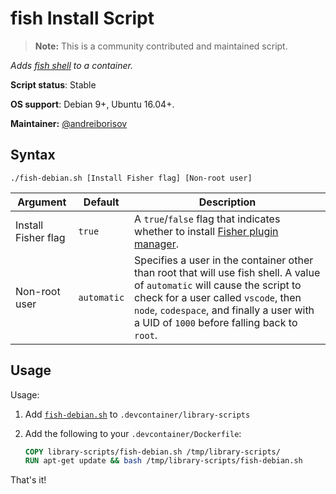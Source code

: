 # fish Install Script

> **Note:** This is a community contributed and maintained script.

*Adds [fish shell](https://github.com/fish-shell/fish-shell) to a container.*

**Script status**: Stable

**OS support**: Debian 9+, Ubuntu 16.04+.

**Maintainer:** [@andreiborisov](https://github.com/andreiborisov)

## Syntax

```text
./fish-debian.sh [Install Fisher flag] [Non-root user]
```

|Argument|Default|Description|
|--------|-------|-----------|
| Install Fisher flag | `true` | A `true`/`false` flag that indicates whether to install [Fisher plugin manager](https://github.com/jorgebucaran/fisher). |
|Non-root user|`automatic`| Specifies a user in the container other than root that will use fish shell. A value of `automatic` will cause the script to check for a user called `vscode`, then `node`, `codespace`, and finally a user with a UID of `1000` before falling back to `root`. |

## Usage

Usage:

1. Add [`fish-debian.sh`](../fish-debian.sh) to `.devcontainer/library-scripts`

2. Add the following to your `.devcontainer/Dockerfile`:

    ```Dockerfile
    COPY library-scripts/fish-debian.sh /tmp/library-scripts/
    RUN apt-get update && bash /tmp/library-scripts/fish-debian.sh
    ```

That's it!
